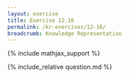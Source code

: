 ```yaml
---
layout: exercise
title: Exercise 12.16
permalink: /kr-exercises/12-16/
breadcrumb: Knowledge Representation
---
```


{% include mathjax_support %}

<div><i class="arrow-up" data-chapter="kr-exercises" data-exercise="ex_16" data-rating="0"></i></div>
{% include_relative question.md %}
